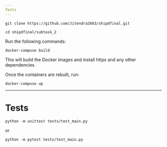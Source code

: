 ```yaml
---
Tests
---
```

```
git clone https://github.com/Jitendra2603/shipdfinal.git
```
```
cd shipdfinal/subtask_2
```
Run the following commands:

```
docker-compose build
```
This will build the Docker images and install httpx and any other dependencies.

Once the containers are rebuilt, run:

```
docker-compose up
```
---
# Tests

```
python -m unittest tests/test_main.py
```
or
```
python -m pytest tests/test_main.py
```
